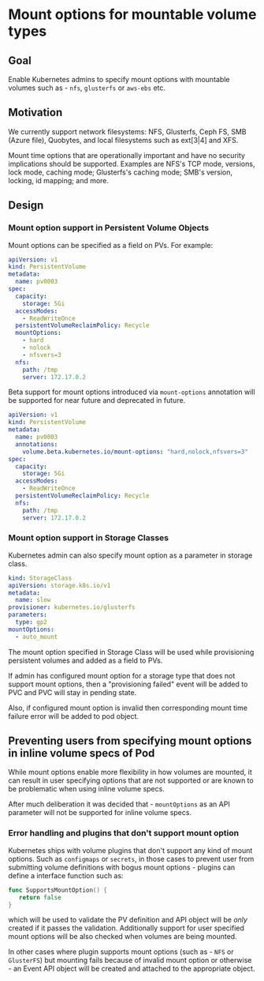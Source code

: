# Mount options for mountable volume types

## Goal

Enable Kubernetes admins to specify mount options with mountable volumes
such as  - `nfs`, `glusterfs` or `aws-ebs` etc.

## Motivation

We currently support network filesystems: NFS, Glusterfs, Ceph FS, SMB (Azure file), Quobytes, and local filesystems such as ext[3|4] and XFS.

Mount time options that are operationally important and have no security implications should be supported. Examples are NFS's TCP mode, versions, lock mode, caching mode; Glusterfs's caching mode; SMB's version, locking, id mapping; and more.

## Design

### Mount option support in Persistent Volume Objects

Mount options can be specified as a field on PVs. For example:

``` yaml
apiVersion: v1
kind: PersistentVolume
metadata:
  name: pv0003
spec:
  capacity:
    storage: 5Gi
  accessModes:
    - ReadWriteOnce
  persistentVolumeReclaimPolicy: Recycle
  mountOptions:
    - hard
    - nolock
    - nfsvers=3
  nfs:
    path: /tmp
    server: 172.17.0.2
```


Beta support for mount options introduced via `mount-options` annotation will be supported for near future
and deprecated in future.


``` yaml
apiVersion: v1
kind: PersistentVolume
metadata:
  name: pv0003
  annotations:
    volume.beta.kubernetes.io/mount-options: "hard,nolock,nfsvers=3"
spec:
  capacity:
    storage: 5Gi
  accessModes:
    - ReadWriteOnce
  persistentVolumeReclaimPolicy: Recycle
  nfs:
    path: /tmp
    server: 172.17.0.2
```

### Mount option support in Storage Classes

Kubernetes admin can also specify mount option as a parameter in storage class.

```yaml
kind: StorageClass
apiVersion: storage.k8s.io/v1
metadata:
  name: slow
provisioner: kubernetes.io/glusterfs
parameters:
  type: gp2
mountOptions:
  - auto_mount
```

The mount option specified in Storage Class will be used while provisioning persistent volumes
and added as a field to PVs.

If admin has configured mount option for a storage type that does not support mount options,
then a "provisioning failed" event will be added to PVC and PVC will stay in pending state.

Also, if configured mount option is invalid then corresponding mount time failure error will be added to pod object.


## Preventing users from specifying mount options in inline volume specs of Pod

While mount options enable more flexibility in how volumes are mounted, it can result
in user specifying options that are not supported or are known to be problematic when
using inline volume specs.

After much deliberation it was decided that - `mountOptions` as an API parameter will not be supported
for inline volume specs.

### Error handling and plugins that don't support mount option

Kubernetes ships with volume plugins that don't support any kind of mount options. Such as `configmaps` or `secrets`,
in those cases to prevent user from submitting volume definitions with bogus mount options - plugins can define a interface function
such as:

```go
func SupportsMountOption() {
   return false
}
```

which will be used to validate the PV definition and API object will be *only* created if it passes the validation. Additionally
support for user specified mount options will be also checked when volumes are being mounted.

In other cases where plugin supports mount options (such as - `NFS` or `GlusterFS`) but mounting fails because of invalid mount
option or otherwise - an Event API object will be created and attached to the appropriate object.

